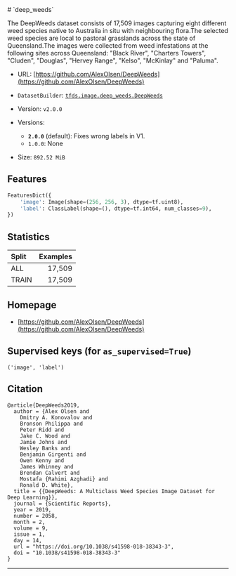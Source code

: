 <div itemscope itemtype="http://schema.org/Dataset">
  <div itemscope itemprop="includedInDataCatalog" itemtype="http://schema.org/DataCatalog">
    <meta itemprop="name" content="TensorFlow Datasets" />
  </div>
  <meta itemprop="name" content="deep_weeds" />
  <meta itemprop="description" content="The DeepWeeds dataset consists of 17,509 images capturing eight different weed species native to Australia in situ with neighbouring flora.The selected weed species are local to pastoral grasslands across the state of Queensland.The images were collected from weed infestations at the following sites across Queensland: &quot;Black River&quot;, &quot;Charters Towers&quot;,  &quot;Cluden&quot;, &quot;Douglas&quot;, &quot;Hervey Range&quot;, &quot;Kelso&quot;, &quot;McKinlay&quot; and &quot;Paluma&quot;.&#10;&#10;To use this dataset:&#10;&#10;```python&#10;import tensorflow_datasets as tfds&#10;&#10;ds = tfds.load(&#x27;deep_weeds&#x27;, split=&#x27;train&#x27;)&#10;for ex in ds.take(4):&#10;  print(ex)&#10;```&#10;&#10;See [the guide](https://www.tensorflow.org/datasets/overview) for more&#10;informations on [tensorflow_datasets](https://www.tensorflow.org/datasets).&#10;&#10;" />
  <meta itemprop="url" content="https://www.tensorflow.org/datasets/catalog/deep_weeds" />
  <meta itemprop="sameAs" content="https://github.com/AlexOlsen/DeepWeeds" />
  <meta itemprop="citation" content="@article{DeepWeeds2019,&#10;  author = {Alex Olsen and&#10;    Dmitry A. Konovalov and&#10;    Bronson Philippa and&#10;    Peter Ridd and&#10;    Jake C. Wood and&#10;    Jamie Johns and&#10;    Wesley Banks and&#10;    Benjamin Girgenti and&#10;    Owen Kenny and&#10;    James Whinney and&#10;    Brendan Calvert and&#10;    Mostafa {Rahimi Azghadi} and&#10;    Ronald D. White},&#10;  title = {{DeepWeeds: A Multiclass Weed Species Image Dataset for Deep Learning}},&#10;  journal = {Scientific Reports},&#10;  year = 2019,&#10;  number = 2058,&#10;  month = 2,&#10;  volume = 9,&#10;  issue = 1,&#10;  day = 14,&#10;  url = &quot;https://doi.org/10.1038/s41598-018-38343-3&quot;,&#10;  doi = &quot;10.1038/s41598-018-38343-3&quot;&#10;}&#10;" />
</div>
# `deep_weeds`

The DeepWeeds dataset consists of 17,509 images capturing eight different weed
species native to Australia in situ with neighbouring flora.The selected weed
species are local to pastoral grasslands across the state of Queensland.The
images were collected from weed infestations at the following sites across
Queensland: "Black River", "Charters Towers", "Cluden", "Douglas", "Hervey
Range", "Kelso", "McKinlay" and "Paluma".

*   URL:
    [https://github.com/AlexOlsen/DeepWeeds](https://github.com/AlexOlsen/DeepWeeds)
*   `DatasetBuilder`:
    [`tfds.image.deep_weeds.DeepWeeds`](https://github.com/tensorflow/datasets/tree/master/tensorflow_datasets/image/deep_weeds.py)
*   Version: `v2.0.0`
*   Versions:

    *   **`2.0.0`** (default): Fixes wrong labels in V1.
    *   `1.0.0`: None

*   Size: `892.52 MiB`

## Features
```python
FeaturesDict({
    'image': Image(shape=(256, 256, 3), dtype=tf.uint8),
    'label': ClassLabel(shape=(), dtype=tf.int64, num_classes=9),
})
```

## Statistics

Split | Examples
:---- | -------:
ALL   | 17,509
TRAIN | 17,509

## Homepage

*   [https://github.com/AlexOlsen/DeepWeeds](https://github.com/AlexOlsen/DeepWeeds)

## Supervised keys (for `as_supervised=True`)
`('image', 'label')`

## Citation
```
@article{DeepWeeds2019,
  author = {Alex Olsen and
    Dmitry A. Konovalov and
    Bronson Philippa and
    Peter Ridd and
    Jake C. Wood and
    Jamie Johns and
    Wesley Banks and
    Benjamin Girgenti and
    Owen Kenny and
    James Whinney and
    Brendan Calvert and
    Mostafa {Rahimi Azghadi} and
    Ronald D. White},
  title = {{DeepWeeds: A Multiclass Weed Species Image Dataset for Deep Learning}},
  journal = {Scientific Reports},
  year = 2019,
  number = 2058,
  month = 2,
  volume = 9,
  issue = 1,
  day = 14,
  url = "https://doi.org/10.1038/s41598-018-38343-3",
  doi = "10.1038/s41598-018-38343-3"
}
```

--------------------------------------------------------------------------------
